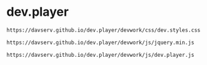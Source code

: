# dev.player

```bash
https://davserv.github.io/dev.player/devwork/css/dev.styles.css
```
```bash
https://davserv.github.io/dev.player/devwork/js/jquery.min.js
```
```bash
https://davserv.github.io/dev.player/devwork/js/dev.player.js
```
